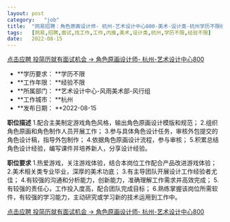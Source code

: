 ```yaml
---
layout:	post
category:	"job"
title:	"网易招聘：角色原画设计师- 杭州-艺术设计中心800-美术-设计类-杭州学历不限经验不限"
tags:	[网易,招聘,面试,找工作,工作,内推,美术,设计类,杭州,学历不限,经验不限]
date:	2022-08-15
---
```


[点击应聘 投简历就有面试机会 -> 角色原画设计师- 杭州-艺术设计中心800](http://mobile.bole.netease.com/bole/boleDetail?id=32627&employeeId=346f03c3cda5f04c&key=all)



- **学历要求： **学历不限
- **工作年限： **经验不限
- **所属部门： **艺术设计中心-风雨美术部-风行组
- **工作城市： **杭州
- **发布日期： **2022-08-15



**职位描述**
1.配合主美制定游戏角色风格，输出角色原画设计模版和规范；
2.组织角色原画和角色制作人员开展工作；
3.参与具体角色设计任务，审核外包提交的角色设计稿，指导外包制作；
4.依据角色原画设计流程，参与审核；
5.积累总结角色设计经验，编写课件并培养新人，分享设计经验。



**职位要求**
1.热爱游戏，关注游戏体验，结合本岗位工作配合产品改进游戏体验；
2.美术相关类专业毕业，深厚的美术功底；
3.有主导团队开展设计工作经验者尤佳；
4.有较强的沟通和分析能力，创新能力，准确理解工作需求并高效完成；
5.有较强的责任心，工作投入度高，配合团队完成目标；
6.熟练掌握该岗位所需软件，有较强的学习能力，主动研究或学习新的技术运用到工作中。



[点击应聘 投简历就有面试机会 -> 角色原画设计师- 杭州-艺术设计中心800](http://mobile.bole.netease.com/bole/boleDetail?id=32627&employeeId=346f03c3cda5f04c&key=all)